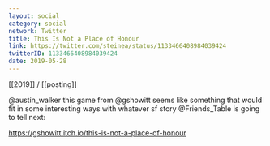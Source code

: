 ```yaml
---
layout: social
category: social
network: Twitter
title: This Is Not a Place of Honour
link: https://twitter.com/steinea/status/1133466408984039424
twitterID: 1133466408984039424
date: 2019-05-28
---
```


[[2019]] / [[posting]]

@austin_walker this game from @gshowitt seems like something that would fit in some interesting ways with whatever sf story @Friends_Table is going to tell next:

<https://gshowitt.itch.io/this-is-not-a-place-of-honour>
